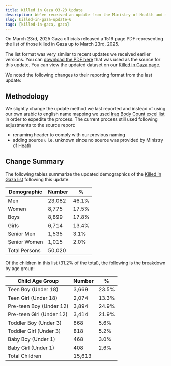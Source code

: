 ```yaml
---
title: Killed in Gaza 03-23 Update
description: We've received an update from the Ministry of Health and merged those changes with our existing list.
slug: killed-in-gaza-update-6
tags: [killed-in-gaza, gaza]
---
```


On March 23rd, 2025 Gaza officials released a 1516 page PDF representing the list of those killed in Gaza up to March 23rd, 2025.

The list format was very similar to recent updates we received earlier versions. You can <a href="/sources/<ADD_20250323_HERE>.pdf">download the PDF here</a> that was used as the source for this update. You can view the updated dataset on our [Killed in Gaza page](/docs/killed-in-gaza).

We noted the following changes to their reporting format from the last update:

## Methodology

We slightly change the update method we last reported and instead of using our own arabic to english name mapping we used [Iraq Body Count excel list](https://iraqbodycount.org/pal/ibc_moh_2025-03-23.xlsx) in order to expedite the process. The current process still used following adjustments to the source report:

- renaming header to comply with our previous naming
- adding source `u` i.e. unknown since no source was provided by Ministry of Heath

## Change Summary

The following tables summarize the updated demographics of the [Killed in Gaza list](/docs/killed-in-gaza) following this update:

| Demographic   | Number | %     |
| ------------- | ------ | ----- |
| Men           | 23,082 | 46.1% |
| Women         | 8,775  | 17.5% |
| Boys          | 8,899  | 17.8% |
| Girls         | 6,714  | 13.4% |
| Senior Men    | 1,535  | 3.1%  |
| Senior Women  | 1,015  | 2.0%  |
| Total Persons | 50,020 |       |

Of the children in this list (31.2% of the total), the following is the breakdown by age group:

| Child Age Group          | Number | %     |
| ------------------------ | ------ | ----- |
| Teen Boy (Under 18)      | 3,669  | 23.5% |
| Teen Girl (Under 18)     | 2,074  | 13.3% |
| Pre-teen Boy (Under 12)  | 3,894  | 24.9% |
| Pre-teen Girl (Under 12) | 3,414  | 21.9% |
| Toddler Boy (Under 3)    | 868    | 5.6%  |
| Toddler Girl (Under 3)   | 818    | 5.2%  |
| Baby Boy (Under 1)       | 468    | 3.0%  |
| Baby Girl (Under 1)      | 408    | 2.6%  |
| Total Children           | 15,613 |       |
